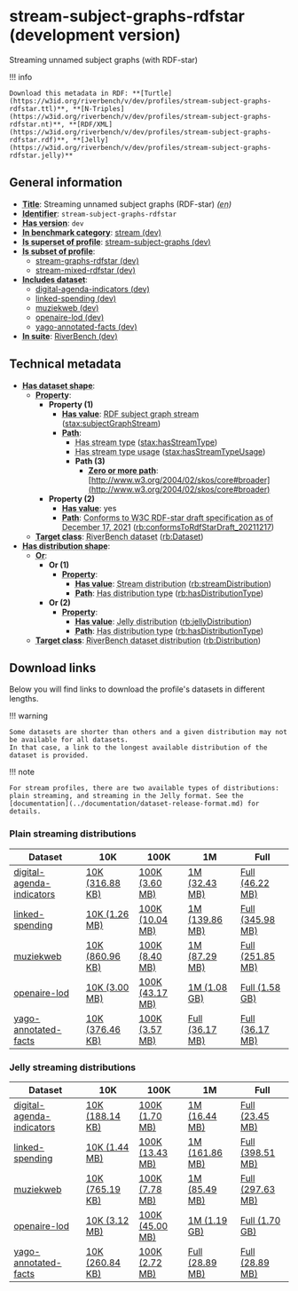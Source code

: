# stream-subject-graphs-rdfstar (development version)

Streaming unnamed subject graphs (with RDF-star)

!!! info

    Download this metadata in RDF: **[Turtle](https://w3id.org/riverbench/v/dev/profiles/stream-subject-graphs-rdfstar.ttl)**, **[N-Triples](https://w3id.org/riverbench/v/dev/profiles/stream-subject-graphs-rdfstar.nt)**, **[RDF/XML](https://w3id.org/riverbench/v/dev/profiles/stream-subject-graphs-rdfstar.rdf)**, **[Jelly](https://w3id.org/riverbench/v/dev/profiles/stream-subject-graphs-rdfstar.jelly)**



## General information

- **<abbr title="A name given to the resource.">Title</abbr>**: Streaming unnamed subject graphs (RDF-star) _(<abbr title="English">en</abbr>)_
- **<abbr title="An unambiguous reference to the resource within a given context.">Identifier</abbr>**: `stream-subject-graphs-rdfstar`
- **<abbr title="Version tag of an artifact">Has version</abbr>**: `dev`
- **<abbr title="Indicates that the subject (either a task or a profile) is in benchmark category. This property is functional (each task/profile must be in exactly one benchmark category).">In benchmark category</abbr>**: [stream (dev)](https://w3id.org/riverbench/v/dev/categories/stream)
- **<abbr title="Indicates that this profile contains all datasets of the other profile">Is superset of profile</abbr>**: [stream-subject-graphs (dev)](https://w3id.org/riverbench/v/dev/profiles/stream-subject-graphs)
- **<abbr title="Indicates that this profile's datasets are all in the other profile">Is subset of profile</abbr>**: 
    - [stream-graphs-rdfstar (dev)](https://w3id.org/riverbench/v/dev/profiles/stream-graphs-rdfstar)
    - [stream-mixed-rdfstar (dev)](https://w3id.org/riverbench/v/dev/profiles/stream-mixed-rdfstar)
- **<abbr title="Indicates which datasets are included in the profile">Includes dataset</abbr>**: 
    - [digital-agenda-indicators (dev)](https://w3id.org/riverbench/datasets/digital-agenda-indicators/dev)
    - [linked-spending (dev)](https://w3id.org/riverbench/datasets/linked-spending/dev)
    - [muziekweb (dev)](https://w3id.org/riverbench/datasets/muziekweb/dev)
    - [openaire-lod (dev)](https://w3id.org/riverbench/datasets/openaire-lod/dev)
    - [yago-annotated-facts (dev)](https://w3id.org/riverbench/datasets/yago-annotated-facts/dev)
- **<abbr title="Indicates the benchmark suite to which a dataset or profile belongs">In suite</abbr>**: [RiverBench (dev)](https://w3id.org/riverbench/)

## Technical metadata

- **<abbr title="Specifies the SHACL shape of distributions that are allowed in a given benchmark profile.">Has dataset shape</abbr>**: 
    - **<abbr title="Links a shape to its property shapes.">Property</abbr>**:     
        - **Property (1)**    
            - **<abbr title="Specifies a value that must be among the value nodes.">Has value</abbr>**: <abbr title="An RDF subject graph stream is an RDF graph stream in which every element contains an IRI node (called the subject node) that uniquely identifies the graph in the stream. Every other node in the graph can be reached by traversing triples, starting from the subject node.">RDF subject graph stream</abbr> ([stax:subjectGraphStream](https://w3id.org/stax/ontology#subjectGraphStream))
            - **<abbr title="Specifies the property path of a property shape.">Path</abbr>**:     
                - <abbr title="For an RDF stream type usage, this property indicates which stream type is used.">Has stream type</abbr> ([stax:hasStreamType](https://w3id.org/stax/ontology#hasStreamType))
                - <abbr title="Inverse of stax:isUsageOf – indicates that the subject is related to a usage of an RDF stream type.  The subject for this property can be for example a published stream on the Web (e.g., vocals:RDFStream) or a scientific publication that discusses a usage of an RDF stream type.">Has stream type usage</abbr> ([stax:hasStreamTypeUsage](https://w3id.org/stax/ontology#hasStreamTypeUsage))
                - **Path (3)**    
                    - **<abbr title="The (single) value of this property represents a path that is matched zero or more times.">Zero or more path</abbr>**: [http://www.w3.org/2004/02/skos/core#broader](http://www.w3.org/2004/02/skos/core#broader)
        - **Property (2)**    
            - **<abbr title="Specifies a value that must be among the value nodes.">Has value</abbr>**: yes
            - **<abbr title="Specifies the property path of a property shape.">Path</abbr>**: <abbr title="Whether the dataset is RDF-star compliant, i.e., does not use any non-standard features. Note that all standard RDF 1.1 datasets also qualify, as RDF-star is a superset of RDF 1.1.">Conforms to W3C RDF-star draft specification as of December 17, 2021</abbr> ([rb:conformsToRdfStarDraft_20211217](https://w3id.org/riverbench/schema/metadata#conformsToRdfStarDraft_20211217))
    - **<abbr title="Links a shape to a class, indicating that all instances of the class must conform to the shape.">Target class</abbr>**: <abbr title="A dataset in the RiverBench benchmark suite">RiverBench dataset</abbr> ([rb:Dataset](https://w3id.org/riverbench/schema/metadata#Dataset))
- **<abbr title="Specifies the SHACL shape of distributions that are allowed in a given benchmark profile.">Has distribution shape</abbr>**: 
    - **<abbr title="Specifies a list of shapes so that the value nodes must conform to at least one of the shapes.">Or</abbr>**:     
        - **Or (1)**    
            - **<abbr title="Links a shape to its property shapes.">Property</abbr>**:     
                - **<abbr title="Specifies a value that must be among the value nodes.">Has value</abbr>**: <abbr title="The dataset is distributed as a stream of RDF datasets or RDF graphs (grouped RDF stream in RDF-STaX).">Stream distribution</abbr> ([rb:streamDistribution](https://w3id.org/riverbench/schema/metadata#streamDistribution))
                - **<abbr title="Specifies the property path of a property shape.">Path</abbr>**: <abbr title="Indicates the type of RiverBench dataset distribution">Has distribution type</abbr> ([rb:hasDistributionType](https://w3id.org/riverbench/schema/metadata#hasDistributionType))
        - **Or (2)**    
            - **<abbr title="Links a shape to its property shapes.">Property</abbr>**:     
                - **<abbr title="Specifies a value that must be among the value nodes.">Has value</abbr>**: <abbr title="A streaming distribution in the Jelly binary format.">Jelly distribution</abbr> ([rb:jellyDistribution](https://w3id.org/riverbench/schema/metadata#jellyDistribution))
                - **<abbr title="Specifies the property path of a property shape.">Path</abbr>**: <abbr title="Indicates the type of RiverBench dataset distribution">Has distribution type</abbr> ([rb:hasDistributionType](https://w3id.org/riverbench/schema/metadata#hasDistributionType))
    - **<abbr title="Links a shape to a class, indicating that all instances of the class must conform to the shape.">Target class</abbr>**: <abbr title="A distribution of a dataset in the RiverBench benchmark suite.">RiverBench dataset distribution</abbr> ([rb:Distribution](https://w3id.org/riverbench/schema/metadata#Distribution))


## Download links

Below you will find links to download the profile's datasets in different lengths.

!!! warning

    Some datasets are shorter than others and a given distribution may not be available for all datasets.
    In that case, a link to the longest available distribution of the dataset is provided.

!!! note

    For stream profiles, there are two available types of distributions: plain streaming, and streaming in the Jelly format. See the [documentation](../documentation/dataset-release-format.md) for details.

### Plain streaming distributions

Dataset | 10K | 100K | 1M | Full
--- | --- | --- | --- | ---
[digital-agenda-indicators](https://w3id.org/riverbench/datasets/digital-agenda-indicators/dev) | [10K (316.88 KB)](https://w3id.org/riverbench/datasets/digital-agenda-indicators/dev/files/stream_10K.tar.gz) | [100K (3.60 MB)](https://w3id.org/riverbench/datasets/digital-agenda-indicators/dev/files/stream_100K.tar.gz) | [1M (32.43 MB)](https://w3id.org/riverbench/datasets/digital-agenda-indicators/dev/files/stream_1M.tar.gz) | [Full (46.22 MB)](https://w3id.org/riverbench/datasets/digital-agenda-indicators/dev/files/stream_full.tar.gz)
[linked-spending](https://w3id.org/riverbench/datasets/linked-spending/dev) | [10K (1.26 MB)](https://w3id.org/riverbench/datasets/linked-spending/dev/files/stream_10K.tar.gz) | [100K (10.04 MB)](https://w3id.org/riverbench/datasets/linked-spending/dev/files/stream_100K.tar.gz) | [1M (139.86 MB)](https://w3id.org/riverbench/datasets/linked-spending/dev/files/stream_1M.tar.gz) | [Full (345.98 MB)](https://w3id.org/riverbench/datasets/linked-spending/dev/files/stream_full.tar.gz)
[muziekweb](https://w3id.org/riverbench/datasets/muziekweb/dev) | [10K (860.96 KB)](https://w3id.org/riverbench/datasets/muziekweb/dev/files/stream_10K.tar.gz) | [100K (8.40 MB)](https://w3id.org/riverbench/datasets/muziekweb/dev/files/stream_100K.tar.gz) | [1M (87.29 MB)](https://w3id.org/riverbench/datasets/muziekweb/dev/files/stream_1M.tar.gz) | [Full (251.85 MB)](https://w3id.org/riverbench/datasets/muziekweb/dev/files/stream_full.tar.gz)
[openaire-lod](https://w3id.org/riverbench/datasets/openaire-lod/dev) | [10K (3.00 MB)](https://w3id.org/riverbench/datasets/openaire-lod/dev/files/stream_10K.tar.gz) | [100K (43.17 MB)](https://w3id.org/riverbench/datasets/openaire-lod/dev/files/stream_100K.tar.gz) | [1M (1.08 GB)](https://w3id.org/riverbench/datasets/openaire-lod/dev/files/stream_1M.tar.gz) | [Full (1.58 GB)](https://w3id.org/riverbench/datasets/openaire-lod/dev/files/stream_full.tar.gz)
[yago-annotated-facts](https://w3id.org/riverbench/datasets/yago-annotated-facts/dev) | [10K (376.46 KB)](https://w3id.org/riverbench/datasets/yago-annotated-facts/dev/files/stream_10K.tar.gz) | [100K (3.57 MB)](https://w3id.org/riverbench/datasets/yago-annotated-facts/dev/files/stream_100K.tar.gz) | [Full (36.17 MB)](https://w3id.org/riverbench/datasets/yago-annotated-facts/dev/files/stream_full.tar.gz) | [Full (36.17 MB)](https://w3id.org/riverbench/datasets/yago-annotated-facts/dev/files/stream_full.tar.gz)

### Jelly streaming distributions

Dataset | 10K | 100K | 1M | Full
--- | --- | --- | --- | ---
[digital-agenda-indicators](https://w3id.org/riverbench/datasets/digital-agenda-indicators/dev) | [10K (188.14 KB)](https://w3id.org/riverbench/datasets/digital-agenda-indicators/dev/files/jelly_10K.jelly.gz) | [100K (1.70 MB)](https://w3id.org/riverbench/datasets/digital-agenda-indicators/dev/files/jelly_100K.jelly.gz) | [1M (16.44 MB)](https://w3id.org/riverbench/datasets/digital-agenda-indicators/dev/files/jelly_1M.jelly.gz) | [Full (23.45 MB)](https://w3id.org/riverbench/datasets/digital-agenda-indicators/dev/files/jelly_full.jelly.gz)
[linked-spending](https://w3id.org/riverbench/datasets/linked-spending/dev) | [10K (1.44 MB)](https://w3id.org/riverbench/datasets/linked-spending/dev/files/jelly_10K.jelly.gz) | [100K (13.43 MB)](https://w3id.org/riverbench/datasets/linked-spending/dev/files/jelly_100K.jelly.gz) | [1M (161.86 MB)](https://w3id.org/riverbench/datasets/linked-spending/dev/files/jelly_1M.jelly.gz) | [Full (398.51 MB)](https://w3id.org/riverbench/datasets/linked-spending/dev/files/jelly_full.jelly.gz)
[muziekweb](https://w3id.org/riverbench/datasets/muziekweb/dev) | [10K (765.19 KB)](https://w3id.org/riverbench/datasets/muziekweb/dev/files/jelly_10K.jelly.gz) | [100K (7.78 MB)](https://w3id.org/riverbench/datasets/muziekweb/dev/files/jelly_100K.jelly.gz) | [1M (85.49 MB)](https://w3id.org/riverbench/datasets/muziekweb/dev/files/jelly_1M.jelly.gz) | [Full (297.63 MB)](https://w3id.org/riverbench/datasets/muziekweb/dev/files/jelly_full.jelly.gz)
[openaire-lod](https://w3id.org/riverbench/datasets/openaire-lod/dev) | [10K (3.12 MB)](https://w3id.org/riverbench/datasets/openaire-lod/dev/files/jelly_10K.jelly.gz) | [100K (45.00 MB)](https://w3id.org/riverbench/datasets/openaire-lod/dev/files/jelly_100K.jelly.gz) | [1M (1.19 GB)](https://w3id.org/riverbench/datasets/openaire-lod/dev/files/jelly_1M.jelly.gz) | [Full (1.70 GB)](https://w3id.org/riverbench/datasets/openaire-lod/dev/files/jelly_full.jelly.gz)
[yago-annotated-facts](https://w3id.org/riverbench/datasets/yago-annotated-facts/dev) | [10K (260.84 KB)](https://w3id.org/riverbench/datasets/yago-annotated-facts/dev/files/jelly_10K.jelly.gz) | [100K (2.72 MB)](https://w3id.org/riverbench/datasets/yago-annotated-facts/dev/files/jelly_100K.jelly.gz) | [Full (28.89 MB)](https://w3id.org/riverbench/datasets/yago-annotated-facts/dev/files/jelly_full.jelly.gz) | [Full (28.89 MB)](https://w3id.org/riverbench/datasets/yago-annotated-facts/dev/files/jelly_full.jelly.gz)